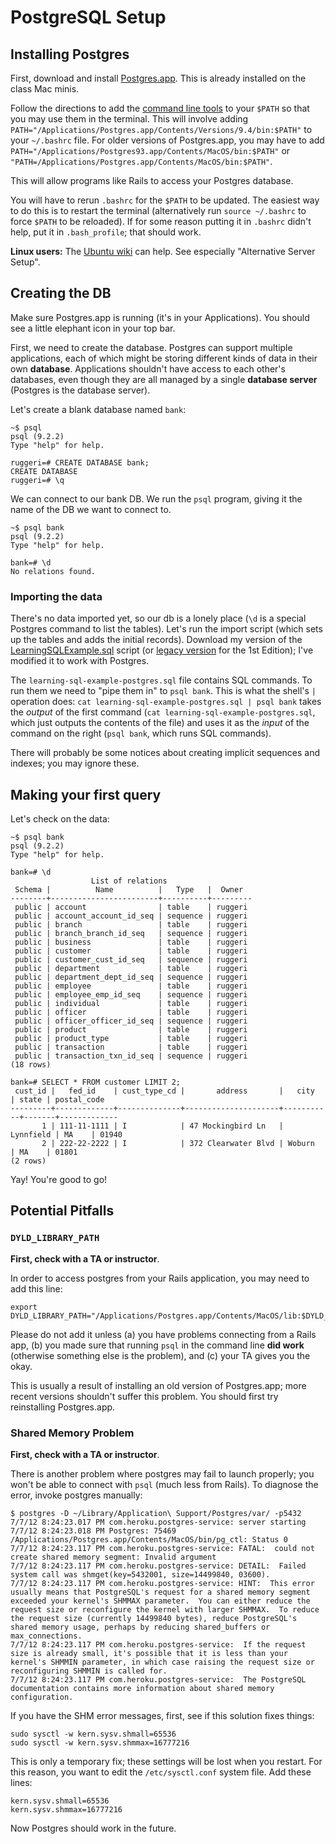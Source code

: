 # PostgreSQL Setup

## Installing Postgres

First, download and install [Postgres.app][postgres-app]. This is
already installed on the class Mac minis.

Follow the directions to add the
[command line tools][pg-command-line-tools] to your `$PATH` so that
you may use them in the terminal. This will involve adding
`PATH="/Applications/Postgres.app/Contents/Versions/9.4/bin:$PATH"` to your
`~/.bashrc` file. For older versions of Postgres.app, you may have to
add `PATH="/Applications/Postgres93.app/Contents/MacOS/bin:$PATH"` or `"PATH=/Applications/Postgres.app/Contents/MacOS/bin:$PATH"`.

This will allow programs like Rails to access your Postgres database.

You will have to rerun `.bashrc` for the `$PATH` to be updated. The
easiest way to do this is to restart the terminal (alternatively run
`source ~/.bashrc` to force `$PATH` to be reloaded). If for some
reason putting it in `.bashrc` didn't help, put it in `.bash_profile`;
that should work.

**Linux users:** The [Ubuntu wiki][pg-linux] can help. See especially
"Alternative Server Setup".

[postgres-app]: http://postgresapp.com/
[pg-command-line-tools]: http://postgresapp.com/documentation/cli-tools.html
[pg-windows]: http://netpie.wordpress.com/2011/03/17/setting-up-rails-3-with-postgresql-on-windows/
[pg-linux]: https://help.ubuntu.com/community/PostgreSQL

## Creating the DB

Make sure Postgres.app is running (it's in your Applications). You
should see a little elephant icon in your top bar.

First, we need to create the database. Postgres can support multiple
applications, each of which might be storing different kinds of data
in their own **database**. Applications shouldn't have access to each
other's databases, even though they are all managed by a single
**database server** (Postgres is the database server).

Let's create a blank database named `bank`:

```
~$ psql
psql (9.2.2)
Type "help" for help.

ruggeri=# CREATE DATABASE bank;
CREATE DATABASE
ruggeri=# \q
```

We can connect to our bank DB. We run the `psql` program, giving it
the name of the DB we want to connect to.

```
~$ psql bank
psql (9.2.2)
Type "help" for help.

bank=# \d
No relations found.
```

### Importing the data

There's no data imported yet, so our db is a lonely place (`\d` is a
special Postgres command to list the tables). Let's run the import
script (which sets up the tables and adds the initial
records). Download my version of the
[LearningSQLExample.sql][learning-sql-example] script (or [legacy version][learning-sql-example-legacy] for the 1st Edition); I've modified
it to work with Postgres.

[learning-sql-example]: ../demos/learning_psql/learning-sql-example-postgres.sql
[learning-sql-example-legacy]: ../demos/learning_psql/learning-sql-example-postgres-1st-ed.sql

The `learning-sql-example-postgres.sql` file contains SQL commands. To
run them we need to "pipe them in" to `psql bank`. This is what the
shell's `|` operation does: `cat learning-sql-example-postgres.sql |
psql bank` takes the *output* of the first command (`cat
learning-sql-example-postgres.sql`, which just outputs the contents of
the file) and uses it as the *input* of the command on the right
(`psql bank`, which runs SQL commands).

There will probably be some notices about creating implicit sequences
and indexes; you may ignore these.

## Making your first query

Let's check on the data:

```
~$ psql bank
psql (9.2.2)
Type "help" for help.

bank=# \d
                  List of relations
 Schema |          Name          |   Type   |  Owner
--------+------------------------+----------+---------
 public | account                | table    | ruggeri
 public | account_account_id_seq | sequence | ruggeri
 public | branch                 | table    | ruggeri
 public | branch_branch_id_seq   | sequence | ruggeri
 public | business               | table    | ruggeri
 public | customer               | table    | ruggeri
 public | customer_cust_id_seq   | sequence | ruggeri
 public | department             | table    | ruggeri
 public | department_dept_id_seq | sequence | ruggeri
 public | employee               | table    | ruggeri
 public | employee_emp_id_seq    | sequence | ruggeri
 public | individual             | table    | ruggeri
 public | officer                | table    | ruggeri
 public | officer_officer_id_seq | sequence | ruggeri
 public | product                | table    | ruggeri
 public | product_type           | table    | ruggeri
 public | transaction            | table    | ruggeri
 public | transaction_txn_id_seq | sequence | ruggeri
(18 rows)

bank=# SELECT * FROM customer LIMIT 2;
 cust_id |   fed_id    | cust_type_cd |       address       |   city    | state | postal_code
---------+-------------+--------------+---------------------+-----------+-------+-------------
       1 | 111-11-1111 | I            | 47 Mockingbird Ln   | Lynnfield | MA    | 01940
       2 | 222-22-2222 | I            | 372 Clearwater Blvd | Woburn    | MA    | 01801
(2 rows)
```

Yay! You're good to go!

## Potential Pitfalls

### `DYLD_LIBRARY_PATH`

**First, check with a TA or instructor**.

In order to access postgres from your Rails application, you may need
to add this line:

    export DYLD_LIBRARY_PATH="/Applications/Postgres.app/Contents/MacOS/lib:$DYLD_LIBRARY_PATH"

Please do not add it unless (a) you have problems connecting from a
Rails app, (b) you made sure that running `psql` in the command line
**did work** (otherwise something else is the problem), and (c) your
TA gives you the okay.

This is usually a result of installing an old version of Postgres.app;
more recent versions shouldn't suffer this problem. You should first
try reinstalling Postgres.app.

### Shared Memory Problem

**First, check with a TA or instructor**.

There is another problem where postgres may fail to launch properly;
you won't be able to connect with `psql` (much less from Rails). To
diagnose the error, invoke postgres manually:

```
$ postgres -D ~/Library/Application\ Support/Postgres/var/ -p5432
7/7/12 8:24:23.017 PM com.heroku.postgres-service: server starting
7/7/12 8:24:23.018 PM Postgres: 75469 /Applications/Postgres.app/Contents/MacOS/bin/pg_ctl: Status 0
7/7/12 8:24:23.117 PM com.heroku.postgres-service: FATAL:  could not create shared memory segment: Invalid argument
7/7/12 8:24:23.117 PM com.heroku.postgres-service: DETAIL:  Failed system call was shmget(key=5432001, size=14499840, 03600).
7/7/12 8:24:23.117 PM com.heroku.postgres-service: HINT:  This error usually means that PostgreSQL's request for a shared memory segment exceeded your kernel's SHMMAX parameter.  You can either reduce the request size or reconfigure the kernel with larger SHMMAX.  To reduce the request size (currently 14499840 bytes), reduce PostgreSQL's shared memory usage, perhaps by reducing shared_buffers or max_connections.
7/7/12 8:24:23.117 PM com.heroku.postgres-service: 	If the request size is already small, it's possible that it is less than your kernel's SHMMIN parameter, in which case raising the request size or reconfiguring SHMMIN is called for.
7/7/12 8:24:23.117 PM com.heroku.postgres-service: 	The PostgreSQL documentation contains more information about shared memory configuration.
```

If you have the SHM error messages, first, see if this solution fixes things:

```
sudo sysctl -w kern.sysv.shmall=65536
sudo sysctl -w kern.sysv.shmmax=16777216
```

This is only a temporary fix; these settings will be lost when you
restart. For this reason, you want to edit the `/etc/sysctl.conf`
system file. Add these lines:

```
kern.sysv.shmall=65536
kern.sysv.shmmax=16777216
```

Now Postgres should work in the future.
